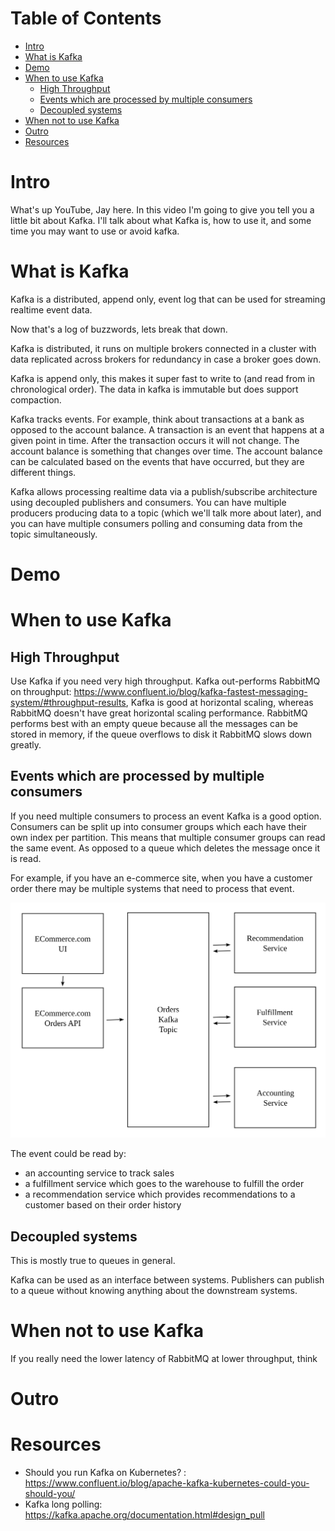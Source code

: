 # Table of Contents <!-- omit in toc -->

- [Intro](#intro)
- [What is Kafka](#what-is-kafka)
- [Demo](#demo)
- [When to use Kafka](#when-to-use-kafka)
  - [High Throughput](#high-throughput)
  - [Events which are processed by multiple consumers](#events-which-are-processed-by-multiple-consumers)
  - [Decoupled systems](#decoupled-systems)
- [When not to use Kafka](#when-not-to-use-kafka)
- [Outro](#outro)
- [Resources](#resources)

# Intro

What's up YouTube, Jay here. In this video I'm going to give you tell you a little bit about Kafka. I'll talk about what Kafka is, how to use it, and some time you may want to use or avoid kafka.

# What is Kafka

Kafka is a distributed, append only, event log that can be used for streaming realtime event data.

Now that's a log of buzzwords, lets break that down.

Kafka is distributed, it runs on multiple brokers connected in a cluster with data replicated across brokers for redundancy in case a broker goes down.

Kafka is append only, this makes it super fast to write to (and read from in chronological order). The data in kafka is immutable but does support compaction.

Kafka tracks events. For example, think about transactions at a bank as opposed to the account balance. A transaction is an event that happens at a given point in time. After the transaction occurs it will not change. The account balance is something that changes over time. The account balance can be calculated based on the events that have occurred, but they are different things.

Kafka allows processing realtime data via a publish/subscribe architecture using decoupled publishers and consumers. You can have multiple producers producing data to a topic (which we'll talk more about later), and you can have multiple consumers polling and consuming data from the topic simultaneously.

# Demo

# When to use Kafka

## High Throughput
Use Kafka if you need very high throughput. Kafka out-performs RabbitMQ on throughput: https://www.confluent.io/blog/kafka-fastest-messaging-system/#throughput-results, Kafka is good at horizontal scaling, whereas RabbitMQ doesn't have great horizontal scaling performance. RabbitMQ performs best with an empty queue because all the messages can be stored in memory, if the queue overflows to disk it RabbitMQ slows down greatly.

## Events which are processed by multiple consumers
If you need multiple consumers to process an event Kafka is a good option. Consumers can be split up into consumer groups which each have their own index per partition. This means that multiple consumer groups can read the same event. As opposed to a queue which deletes the message once it is read.

For example, if you have an e-commerce site, when you have a customer order there may be multiple systems that need to process that event.

![!test](./images/ecommerce-dot-com-kafka.svg)

The event could be read by:
- an accounting service to track sales
- a fulfillment service which goes to the warehouse to fulfill the order
- a recommendation service which provides recommendations to a customer based on their order history

## Decoupled systems

This is mostly true to queues in general.

Kafka can be used as an interface between systems. Publishers can publish to a queue without knowing anything about the downstream systems. 

# When not to use Kafka

If you really need the lower latency of RabbitMQ at lower throughput, think

# Outro

# Resources

- Should you run Kafka on Kubernetes? : https://www.confluent.io/blog/apache-kafka-kubernetes-could-you-should-you/
- Kafka long polling: https://kafka.apache.org/documentation.html#design_pull

